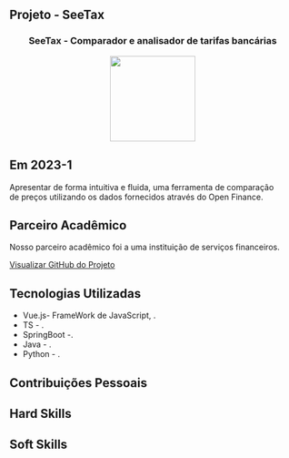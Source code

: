 ## Projeto - SeeTax

<div align=center>
 <h3>SeeTax - Comparador e analisador de tarifas bancárias </h3>
  <img src="" width=150 alt="" />
 </div>

## Em 2023-1
Apresentar de forma intuitiva e fluida, uma ferramenta de comparação <br>
de preços utilizando os dados fornecidos através do Open Finance. 

## Parceiro Acadêmico
Nosso parceiro acadêmico foi a uma instituição de serviços financeiros.</a><br>

[Visualizar GitHub do Projeto](https://github.com/Sarah781/API-6-SeeTax)

## Tecnologias Utilizadas

- Vue.js- FrameWork de JavaScript,  .<br>
- TS - .<br>
- SpringBoot -. <br>  
- Java - . 
- Python - . 

## Contribuições Pessoais

## Hard Skills



## Soft Skills
